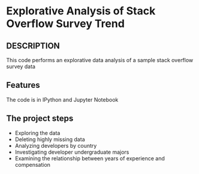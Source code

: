 # Explorative Analysis of Stack Overflow Survey Trend

## DESCRIPTION

This code performs an explorative data analysis of a sample stack overflow survey data

## Features
The code is in IPython and Jupyter Notebook

## The project steps
* Exploring the data
* Deleting highly missing data
* Analyzing developers by country
* Investigating developer undergraduate majors
* Examining the relationship between years of experience and compensation
